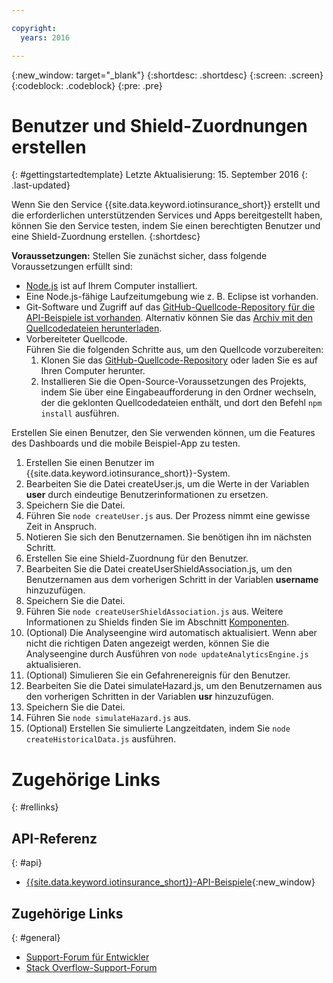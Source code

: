 ```yaml
---

copyright:
  years: 2016

---
```


<!-- Common attributes used in the template are defined as follows: -->
{:new_window: target="\_blank"}
{:shortdesc: .shortdesc}
{:screen: .screen}
{:codeblock: .codeblock}
{:pre: .pre}


<!-- {{site.data.keyword.iotinsurance_full}}  {{site.data.keyword.iotinsurance_short}}  -->


# Benutzer und Shield-Zuordnungen erstellen
{: #gettingstartedtemplate}
Letzte Aktualisierung: 15. September 2016
{: .last-updated}

Wenn Sie den Service {{site.data.keyword.iotinsurance_short}} erstellt und die erforderlichen unterstützenden Services und Apps bereitgestellt haben, können Sie den Service testen, indem Sie einen berechtigten Benutzer und eine Shield-Zuordnung erstellen.
{:shortdesc}

**Voraussetzungen:** Stellen Sie zunächst sicher, dass folgende Voraussetzungen erfüllt sind:

- [Node.js](https://nodejs.org/en/) ist auf Ihrem Computer installiert.  
- Eine Node.js-fähige Laufzeitumgebung wie z. B. Eclipse ist vorhanden.
- Git-Software und Zugriff auf das [GitHub-Quellcode-Repository für die API-Beispiele ist vorhanden](https://github.com/IBM-Bluemix/iot4i-api-examples-nodejs).   Alternativ können Sie das [Archiv mit den Quellcodedateien herunterladen](https://github.com/IBM-Bluemix/iot4i-api-examples-nodejs/archive/master.zip).
- Vorbereiteter Quellcode.  
  Führen Sie die folgenden Schritte aus, um den Quellcode vorzubereiten:
  1. Klonen Sie das [GitHub-Quellcode-Repository](https://github.com/IBM-Bluemix/iot4i-api-examples-nodejs) oder laden Sie es auf Ihren Computer herunter.
  2. Installieren Sie die Open-Source-Voraussetzungen des Projekts, indem Sie über eine Eingabeaufforderung in den Ordner wechseln, der die geklonten Quellcodedateien enthält, und dort den Befehl `npm install` ausführen.

Erstellen Sie einen Benutzer, den Sie verwenden können, um die Features des Dashboards und die mobile Beispiel-App zu testen.

1. Erstellen Sie einen Benutzer im {{site.data.keyword.iotinsurance_short}}-System.
  1. Bearbeiten Sie die Datei createUser.js, um die Werte in der Variablen **user** durch eindeutige Benutzerinformationen zu ersetzen.
  2. Speichern Sie die Datei.
  3. Führen Sie `node createUser.js` aus. Der Prozess nimmt eine gewisse Zeit in Anspruch.
  4. Notieren Sie sich den Benutzernamen. Sie benötigen ihn im nächsten Schritt.
2. Erstellen Sie eine Shield-Zuordnung für den Benutzer.
  1. Bearbeiten Sie die Datei createUserShieldAssociation.js, um den Benutzernamen aus dem vorherigen Schritt in der Variablen **username** hinzuzufügen.
  2. Speichern Sie die Datei.
  3. Führen Sie `node createUserShieldAssociation.js` aus. Weitere Informationen zu Shields finden Sie im Abschnitt [Komponenten](iotinsurance_overview.html#components}).
3. (Optional) Die Analyseengine wird automatisch aktualisiert. Wenn aber nicht die richtigen Daten angezeigt werden, können Sie die Analyseengine durch Ausführen von `node updateAnalyticsEngine.js` aktualisieren.
4. (Optional) Simulieren Sie ein Gefahrenereignis für den Benutzer.
  1. Bearbeiten Sie die Datei simulateHazard.js, um den Benutzernamen aus den vorherigen Schritten in der Variablen **usr** hinzuzufügen.
  2. Speichern Sie die Datei.
  3. Führen Sie `node simulateHazard.js` aus.
5. (Optional) Erstellen Sie simulierte Langzeitdaten, indem Sie `node createHistoricalData.js` ausführen.


# Zugehörige Links
{: #rellinks}

## API-Referenz
{: #api}
* [{{site.data.keyword.iotinsurance_short}}-API-Beispiele](https://iot4i-docs-api.mybluemix.net/dist/){:new_window}

## Zugehörige Links
{: #general}
* [Support-Forum für Entwickler](https://developer.ibm.com/answers/search.html?f=&type=question&redirect=search%2Fsearch&sort=relevance&q=%2B[iot]%20%2B[bluemix])
* [Stack Overflow-Support-Forum](http://stackoverflow.com/questions/tagged/ibm-bluemix)
